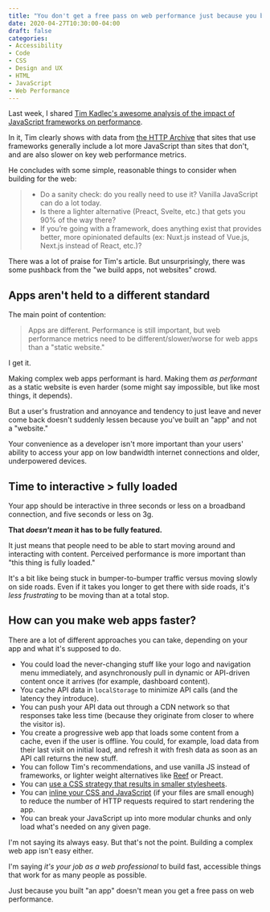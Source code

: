 ```yaml
---
title: "You don't get a free pass on web performance just because you built an app"
date: 2020-04-27T10:30:00-04:00
draft: false
categories:
- Accessibility
- Code
- CSS
- Design and UX
- HTML
- JavaScript
- Web Performance
---
```


Last week, I shared [Tim Kadlec's awesome analysis of the impact of JavaScript frameworks on performance](https://timkadlec.com/remembers/2020-04-21-the-cost-of-javascript-frameworks/).

In it, Tim clearly shows with data from [the HTTP Archive](https://httparchive.org/) that sites that use frameworks generally include a lot more JavaScript than sites that don't, and are also slower on key web performance metrics.

He concludes with some simple, reasonable things to consider when building for the web:

> - Do a sanity check: do you really need to use it? Vanilla JavaScript can do a lot today.
> - Is there a lighter alternative (Preact, Svelte, etc.) that gets you 90% of the way there?
> - If you’re going with a framework, does anything exist that provides better, more opinionated defaults (ex: Nuxt.js instead of Vue.js, Next.js instead of React, etc.)?

There was a lot of praise for Tim's article. But unsurprisingly, there was some pushback from the "we build apps, not websites" crowd.

## Apps aren't held to a different standard

The main point of contention:

> Apps are different. Performance is still important, but web performance metrics need to be different/slower/worse for web apps than a "static website."

I get it.

Making complex web apps performant is hard. Making them _as performant_ as a static website is even harder (some might say impossible, but like most things, it depends).

But a user's frustration and annoyance and tendency to just leave and never come back doesn't suddenly lessen because you've built an "app" and not a "website."

Your convenience as a developer isn't more important than your users' ability to access your app on low bandwidth internet connections and older, underpowered devices.

## Time to interactive > fully loaded

Your app should be interactive in three seconds or less on a broadband connection, and five seconds or less on 3g.

**That _doesn't mean_ it has to be fully featured.**

It just means that people need to be able to start moving around and interacting with content. Perceived performance is more important than "this thing is fully loaded."

It's a bit like being stuck in bumper-to-bumper traffic versus moving slowly on side roads. Even if it takes you longer to get there with side roads, it's _less frustrating_ to be moving than at a total stop.

## How can you make web apps faster?

There are a lot of different approaches you can take, depending on your app and what it's supposed to do.

- You could load the never-changing stuff like your logo and navigation menu immediately, and asynchronously pull in dynamic or API-driven content once it arrives (for example, dashboard content).
- You cache API data in `localStorage` to minimize API calls (and the latency they introduce).
- You can push your API data out through a CDN network so that responses take less time (because they originate from closer to where the visitor is).
- You create a progressive web app that loads some content from a cache, even if the user is offline. You could, for example, load data from their last visit on initial load, and refresh it with fresh data as soon as an API call returns the new stuff.
- You can follow Tim's recommendations, and use vanilla JS instead of frameworks, or lighter weight alternatives like [Reef](https://reefjs.com) or Preact.
- You can [use a CSS strategy that results in smaller stylesheets](https://maintainablecss.com/).
- You can [inline your CSS and JavaScript](/inlining-literally-everything-for-better-performance/) (if your files are small enough) to reduce the number of HTTP requests required to start rendering the app.
- You can break your JavaScript up into more modular chunks and only load what's needed on any given page.

I'm not saying its always easy. But that's not the point. Building a complex web app isn't easy either.

I'm saying _it's your job as a web professional_ to build fast, accessible things that work for as many people as possible.

Just because you built "an app" doesn't mean you get a free pass on web performance.
